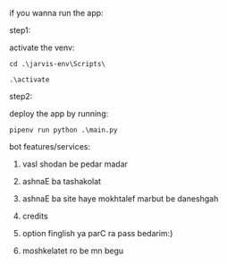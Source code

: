 if you wanna run the app:

step1:


activate the venv:

```
cd .\jarvis-env\Scripts\

.\activate
```

step2:

deploy the app by running:


```
pipenv run python .\main.py

```

bot features/services:
1) vasl shodan be pedar madar

2) ashnaE ba tashakolat

3) ashnaE ba site haye mokhtalef marbut be daneshgah

4) credits

5) option finglish ya parC ra pass bedarim:)

6) moshkelatet ro be mn begu
